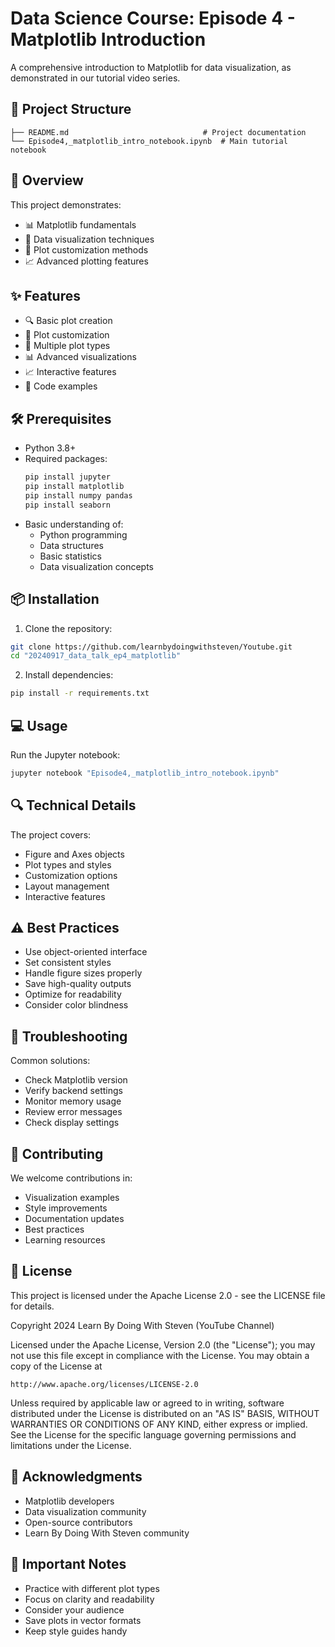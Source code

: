 # Data Science Course: Episode 4 - Matplotlib Introduction

A comprehensive introduction to Matplotlib for data visualization, as demonstrated in our tutorial video series.

## 📁 Project Structure
```
├── README.md                              # Project documentation
└── Episode4,_matplotlib_intro_notebook.ipynb  # Main tutorial notebook
```

## 🌟 Overview
This project demonstrates:
- 📊 Matplotlib fundamentals
- 🎨 Data visualization techniques
- 🔄 Plot customization methods
- 📈 Advanced plotting features

## ✨ Features
- 🔍 Basic plot creation
- 📝 Plot customization
- 🎯 Multiple plot types
- 📊 Advanced visualizations
- 📈 Interactive features
- 📑 Code examples

## 🛠️ Prerequisites
- Python 3.8+
- Required packages:
  ```bash
  pip install jupyter
  pip install matplotlib
  pip install numpy pandas
  pip install seaborn
  ```
- Basic understanding of:
  - Python programming
  - Data structures
  - Basic statistics
  - Data visualization concepts

## 📦 Installation
1. Clone the repository:
```bash
git clone https://github.com/learnbydoingwithsteven/Youtube.git
cd "20240917_data_talk_ep4_matplotlib"
```

2. Install dependencies:
```bash
pip install -r requirements.txt
```

## 💻 Usage
Run the Jupyter notebook:
```bash
jupyter notebook "Episode4,_matplotlib_intro_notebook.ipynb"
```

## 🔍 Technical Details
The project covers:
- Figure and Axes objects
- Plot types and styles
- Customization options
- Layout management
- Interactive features

## ⚠️ Best Practices
- Use object-oriented interface
- Set consistent styles
- Handle figure sizes properly
- Save high-quality outputs
- Optimize for readability
- Consider color blindness

## 🔧 Troubleshooting
Common solutions:
- Check Matplotlib version
- Verify backend settings
- Monitor memory usage
- Review error messages
- Check display settings

## 🤝 Contributing
We welcome contributions in:
- Visualization examples
- Style improvements
- Documentation updates
- Best practices
- Learning resources

## 📜 License
This project is licensed under the Apache License 2.0 - see the LICENSE file for details.

Copyright 2024 Learn By Doing With Steven (YouTube Channel)

Licensed under the Apache License, Version 2.0 (the "License");
you may not use this file except in compliance with the License.
You may obtain a copy of the License at

    http://www.apache.org/licenses/LICENSE-2.0

Unless required by applicable law or agreed to in writing, software
distributed under the License is distributed on an "AS IS" BASIS,
WITHOUT WARRANTIES OR CONDITIONS OF ANY KIND, either express or implied.
See the License for the specific language governing permissions and
limitations under the License.

## 🙏 Acknowledgments
- Matplotlib developers
- Data visualization community
- Open-source contributors
- Learn By Doing With Steven community

## 📌 Important Notes
- Practice with different plot types
- Focus on clarity and readability
- Consider your audience
- Save plots in vector formats
- Keep style guides handy
